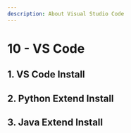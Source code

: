 ```yaml
---
description: About Visual Studio Code
---
```


# 10 - VS Code

## 1. VS Code Install

## 2. Python Extend Install

## 3. Java Extend Install

